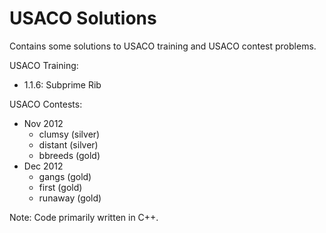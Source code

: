 # USACO Solutions

Contains some solutions to USACO training and USACO contest problems.

USACO Training:
- 1.1.6: Subprime Rib

USACO Contests:
- Nov 2012
  - clumsy (silver)
  - distant (silver)
  - bbreeds (gold)
- Dec 2012
  - gangs (gold)
  - first (gold)
  - runaway (gold)

Note: Code primarily written in C++.